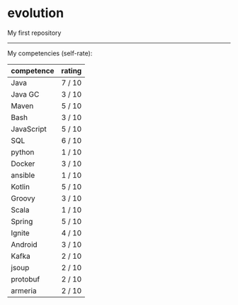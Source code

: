 # evolution
My first repository

---
My competencies (self-rate):

|competence|rating|
|----------|-----:|
|Java| 7 / 10|
|Java GC| 3 / 10| 
|Maven| 5 / 10|
|Bash| 3 / 10|
|JavaScript| 5 / 10|
|SQL| 6 / 10|
|python| 1 / 10|
|Docker| 3 / 10|
|ansible| 1 / 10|
|Kotlin| 5 / 10|
|Groovy| 3 / 10|
|Scala| 1 / 10|
|Spring| 5 / 10|
|Ignite| 4 / 10|
|Android| 3 / 10|
|Kafka| 2 / 10|
|jsoup| 2 / 10|
|protobuf| 2 / 10|
|armeria| 2 / 10|
